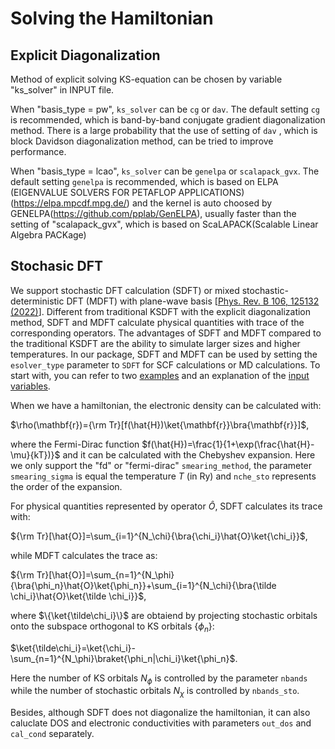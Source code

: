# Solving the Hamiltonian

## Explicit Diagonalization

Method of explicit solving KS-equation can be chosen by variable "ks_solver" in INPUT file.

When "basis_type = pw", `ks_solver` can be `cg` or `dav`. The default setting `cg` is recommended, which is band-by-band conjugate gradient diagonalization method. There is a large probability that the use of setting of `dav` , which is block Davidson diagonalization method, can be tried to improve performance.  

When "basis_type = lcao", `ks_solver` can be `genelpa` or `scalapack_gvx`. The default setting `genelpa` is recommended, which is based on ELPA (EIGENVALUE SOLVERS FOR PETAFLOP APPLICATIONS) (https://elpa.mpcdf.mpg.de/) and the kernel is auto choosed by GENELPA(https://github.com/pplab/GenELPA), usually faster than the setting of "scalapack_gvx", which is based on ScaLAPACK(Scalable Linear Algebra PACKage)  

## Stochasic DFT
We support stochastic DFT calculation (SDFT) or mixed stochastic-deterministic DFT (MDFT) with plane-wave basis [[Phys. Rev. B 106, 125132 (2022)](https://doi.org/10.1103/PhysRevB.106.125132)]. Different from traditional KSDFT with the explicit diagonalization method, SDFT and MDFT calculate physical quantities with trace of the corresponding operators. The advantages of SDFT and MDFT compared to the traditional KSDFT are the ability to simulate larger sizes and higher temperatures. In our package, SDFT and MDFT can be used by setting the `esolver_type` parameter to `SDFT` for SCF calculations or MD calculations. To start with, you can refer to two [examples](https://github.com/deepmodeling/abacus-develop/tree/develop/examples/stochastic) and an explanation of the [input variables](../input_files/input-main.md#electronic-structure-sdft).

When we have a hamiltonian, the electronic density can be calculated with:

$\rho(\mathbf{r})={\rm Tr}[f(\hat{H})\ket{\mathbf{r}}\bra{\mathbf{r}}]$,

where the Fermi-Dirac function $f(\hat{H})=\frac{1}{1+\exp(\frac{\hat{H}-\mu}{kT})}$ and it can be calculated with the Chebyshev expansion. Here we only support the "fd" or "fermi-dirac" `smearing_method`, the parameter `smearing_sigma` is equal the temperature $T$ (in Ry) and `nche_sto` represents the order of the expansion.

For physical quantities represented by operator $\hat{O}$, SDFT calculates its trace with:

${\rm Tr}[\hat{O}]=\sum_{i=1}^{N_\chi}{\bra{\chi_i}\hat{O}\ket{\chi_i}}$,

while MDFT calculates the trace as:

${\rm Tr}[\hat{O}]=\sum_{n=1}^{N_\phi}{\bra{\phi_n}\hat{O}\ket{\phi_n}}+\sum_{i=1}^{N_\chi}{\bra{\tilde \chi_i}\hat{O}\ket{\tilde \chi_i}}$,

where $\{\ket{\tilde\chi_i}\}$ are obtaiend by projecting stochastic orbitals onto the subspace orthogonal to KS orbitals $\{\phi_n\}$:

$\ket{\tilde\chi_i}=\ket{\chi_i}-\sum_{n=1}^{N_\phi}\braket{\phi_n|\chi_i}\ket{\phi_n}$.

Here the number of KS orbitals $N_\phi$ is controlled by the parameter `nbands` while the number of stochastic orbitals $N_\chi$ is controlled by `nbands_sto`.

Besides, although SDFT does not diagonalize the hamiltonian, it can also caluclate DOS and electronic conductivities with parameters `out_dos` and `cal_cond` separately.
